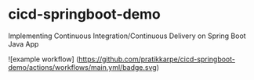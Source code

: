 # cicd-springboot-demo
Implementing Continuous Integration/Continuous Delivery on Spring Boot Java App 

![example workflow]
(https://github.com/pratikkarpe/cicd-springboot-demo/actions/workflows/main.yml/badge.svg)
